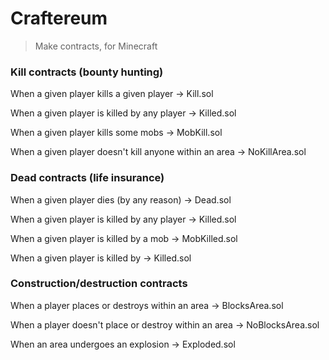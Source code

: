 # Craftereum

> Make contracts, for Minecraft

### Kill contracts (bounty hunting)

When a given player kills a given player -> Kill.sol

When a given player is killed by any player -> Killed.sol

When a given player kills some mobs -> MobKill.sol

When a given player doesn't kill anyone within an area -> NoKillArea.sol

### Dead contracts (life insurance)

When a given player dies (by any reason) -> Dead.sol

When a given player is killed by any player -> Killed.sol

When a given player is killed by a mob -> MobKilled.sol

When a given player is killed by <reason> -> <reason>Killed.sol

### Construction/destruction contracts

When a player places or destroys within an area -> BlocksArea.sol

When a player doesn't place or destroy within an area -> NoBlocksArea.sol

When an area undergoes an explosion -> Exploded.sol
